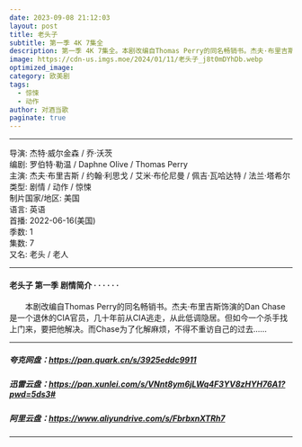 ```yaml
---
date: 2023-09-08 21:12:03
layout: post
title: 老头子
subtitle: 第一季 4K 7集全
description: 第一季 4K 7集全。本剧改编自Thomas Perry的同名畅销书。杰夫·布里吉斯饰演的Dan Chase是一个退休的CIA官员，几十年前从CIA逃走，从此低调隐居。但如今一个杀手找上门来，要把他解决。而Chase为了化解麻烦，不得不重访自己的过去...
image: https://cdn-us.imgs.moe/2024/01/11/老头子_j8t0mDYhDb.webp
optimized_image: 
category: 欧美剧
tags:
  - 惊悚
  - 动作
author: 对酒当歌
paginate: true
---
```


---

导演: 杰特·威尔金森 / 乔·沃茨  
编剧: 罗伯特·勒温 / Daphne Olive / Thomas Perry  
主演: 杰夫·布里吉斯 / 约翰·利思戈 / 艾米·布伦尼曼 / 佩吉·瓦哈达特 / 法兰·塔希尔  
类型: 剧情 / 动作 / 惊悚  
制片国家/地区: 美国  
语言: 英语  
首播: 2022-06-16(美国)  
季数: 1  
集数: 7  
又名: 老头 / 老人  

---

#### 老头子 第一季 剧情简介 · · · · · ·

　　本剧改编自Thomas Perry的同名畅销书。杰夫·布里吉斯饰演的Dan Chase是一个退休的CIA官员，几十年前从CIA逃走，从此低调隐居。但如今一个杀手找上门来，要把他解决。而Chase为了化解麻烦，不得不重访自己的过去……

---

##### 夸克网盘：<https://pan.quark.cn/s/3925eddc9911>

##### 迅雷云盘：<https://pan.xunlei.com/s/VNnt8ym6jLWq4F3YV8zHYH76A1?pwd=5ds3#>

##### 阿里云盘：<https://www.aliyundrive.com/s/FbrbxnXTRh7>

---
